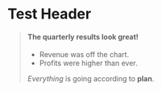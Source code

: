 # Test Header

> #### The quarterly results look great!
>
> - Revenue was off the chart.
> - Profits were higher than ever.
>
>  *Everything* is going according to **plan**.
